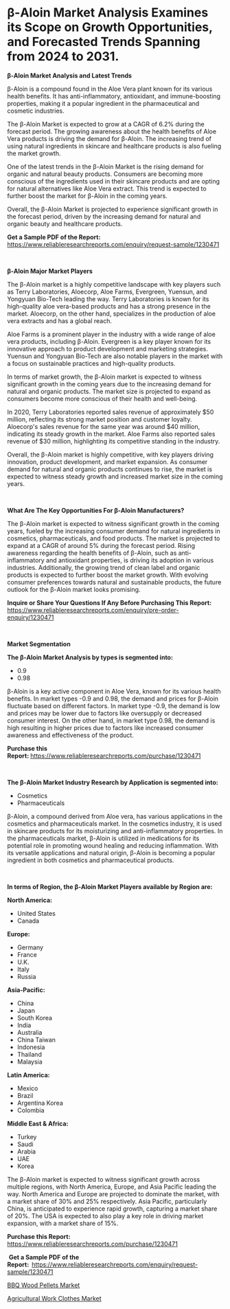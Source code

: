 <p><h1>β-Aloin Market Analysis Examines its Scope on Growth Opportunities, and Forecasted Trends Spanning from 2024 to 2031.</h1></p><p><strong>β-Aloin Market Analysis and Latest Trends</strong></p>
<p><p>β-Aloin is a compound found in the Aloe Vera plant known for its various health benefits. It has anti-inflammatory, antioxidant, and immune-boosting properties, making it a popular ingredient in the pharmaceutical and cosmetic industries.</p><p>The β-Aloin Market is expected to grow at a CAGR of 6.2% during the forecast period. The growing awareness about the health benefits of Aloe Vera products is driving the demand for β-Aloin. The increasing trend of using natural ingredients in skincare and healthcare products is also fueling the market growth.</p><p>One of the latest trends in the β-Aloin Market is the rising demand for organic and natural beauty products. Consumers are becoming more conscious of the ingredients used in their skincare products and are opting for natural alternatives like Aloe Vera extract. This trend is expected to further boost the market for β-Aloin in the coming years.</p><p>Overall, the β-Aloin Market is projected to experience significant growth in the forecast period, driven by the increasing demand for natural and organic beauty and healthcare products.</p></p>
<p><strong>Get a Sample PDF of the Report:&nbsp;</strong> <a href="https://www.reliableresearchreports.com/enquiry/request-sample/1230471">https://www.reliableresearchreports.com/enquiry/request-sample/1230471</a></p>
<p>&nbsp;</p>
<p><strong>β-Aloin Major Market Players</strong></p>
<p><p>The β-Aloin market is a highly competitive landscape with key players such as Terry Laboratories, Aloecorp, Aloe Farms, Evergreen, Yuensun, and Yongyuan Bio-Tech leading the way. Terry Laboratories is known for its high-quality aloe vera-based products and has a strong presence in the market. Aloecorp, on the other hand, specializes in the production of aloe vera extracts and has a global reach.</p><p>Aloe Farms is a prominent player in the industry with a wide range of aloe vera products, including β-Aloin. Evergreen is a key player known for its innovative approach to product development and marketing strategies. Yuensun and Yongyuan Bio-Tech are also notable players in the market with a focus on sustainable practices and high-quality products.</p><p>In terms of market growth, the β-Aloin market is expected to witness significant growth in the coming years due to the increasing demand for natural and organic products. The market size is projected to expand as consumers become more conscious of their health and well-being.</p><p>In 2020, Terry Laboratories reported sales revenue of approximately $50 million, reflecting its strong market position and customer loyalty. Aloecorp's sales revenue for the same year was around $40 million, indicating its steady growth in the market. Aloe Farms also reported sales revenue of $30 million, highlighting its competitive standing in the industry.</p><p>Overall, the β-Aloin market is highly competitive, with key players driving innovation, product development, and market expansion. As consumer demand for natural and organic products continues to rise, the market is expected to witness steady growth and increased market size in the coming years.</p></p>
<p>&nbsp;</p>
<p><strong>What Are The Key Opportunities For β-Aloin Manufacturers?</strong></p>
<p><p>The β-Aloin market is expected to witness significant growth in the coming years, fueled by the increasing consumer demand for natural ingredients in cosmetics, pharmaceuticals, and food products. The market is projected to expand at a CAGR of around 5% during the forecast period. Rising awareness regarding the health benefits of β-Aloin, such as anti-inflammatory and antioxidant properties, is driving its adoption in various industries. Additionally, the growing trend of clean label and organic products is expected to further boost the market growth. With evolving consumer preferences towards natural and sustainable products, the future outlook for the β-Aloin market looks promising.</p></p>
<p><strong>Inquire or Share Your Questions If Any Before Purchasing This Report:</strong> <a href="https://www.reliableresearchreports.com/enquiry/pre-order-enquiry/1230471">https://www.reliableresearchreports.com/enquiry/pre-order-enquiry/1230471</a></p>
<p>&nbsp;</p>
<p><strong>Market Segmentation</strong></p>
<p><strong>The β-Aloin Market Analysis by types is segmented into:</strong></p>
<p><ul><li>0.9</li><li>0.98</li></ul></p>
<p><p>β-Aloin is a key active component in Aloe Vera, known for its various health benefits. In market types -0.9 and 0.98, the demand and prices for β-Aloin fluctuate based on different factors. In market type -0.9, the demand is low and prices may be lower due to factors like oversupply or decreased consumer interest. On the other hand, in market type 0.98, the demand is high resulting in higher prices due to factors like increased consumer awareness and effectiveness of the product.</p></p>
<p><strong>Purchase this Report:&nbsp;</strong><a href="https://www.reliableresearchreports.com/purchase/1230471">https://www.reliableresearchreports.com/purchase/1230471</a></p>
<p>&nbsp;</p>
<p><strong>The β-Aloin Market Industry Research by Application is segmented into:</strong></p>
<p><ul><li>Cosmetics</li><li>Pharmaceuticals</li></ul></p>
<p><p>β-Aloin, a compound derived from Aloe vera, has various applications in the cosmetics and pharmaceuticals market. In the cosmetics industry, it is used in skincare products for its moisturizing and anti-inflammatory properties. In the pharmaceuticals market, β-Aloin is utilized in medications for its potential role in promoting wound healing and reducing inflammation. With its versatile applications and natural origin, β-Aloin is becoming a popular ingredient in both cosmetics and pharmaceutical products.</p></p>
<p>&nbsp;</p>
<p><strong>In terms of Region, the β-Aloin Market Players available by Region are:</strong></p>
<p>
    <p> <strong> North America: </strong>
        <ul>
            <li>United States</li>
            <li>Canada</li>
        </ul>
        </p> 
    <p> <strong> Europe: </strong>
        <ul>
            <li>Germany</li>
            <li>France</li>
            <li>U.K.</li>
            <li>Italy</li>
            <li>Russia</li>
        </ul>
        </p> 
    <p> <strong> Asia-Pacific: </strong>
        <ul>
            <li>China</li>
            <li>Japan</li>
            <li>South Korea</li>
            <li>India</li>
            <li>Australia</li>
            <li>China Taiwan</li>
            <li>Indonesia</li>
            <li>Thailand</li>
            <li>Malaysia</li>
        </ul>
        </p> 
    <p> <strong> Latin America: </strong>
        <ul>
            <li>Mexico</li>
            <li>Brazil</li>
            <li>Argentina Korea</li>
            <li>Colombia</li>
        </ul>
        </p> 
    <p> <strong> Middle East & Africa: </strong>
        <ul>
            <li>Turkey</li>
            <li>Saudi</li>
            <li>Arabia</li>
            <li>UAE</li>
            <li>Korea</li>
        </ul>
    </p>
    </p>
<p><p>The β-Aloin market is expected to witness significant growth across multiple regions, with North America, Europe, and Asia Pacific leading the way. North America and Europe are projected to dominate the market, with a market share of 30% and 25% respectively. Asia Pacific, particularly China, is anticipated to experience rapid growth, capturing a market share of 20%. The USA is expected to also play a key role in driving market expansion, with a market share of 15%.</p></p>
<p><strong>Purchase this Report: </strong><a href="https://www.reliableresearchreports.com/purchase/1230471">https://www.reliableresearchreports.com/purchase/1230471</a></p>
<p>&nbsp;<strong>Get a Sample PDF of the Report:&nbsp;&nbsp;</strong><a href="https://www.reliableresearchreports.com/enquiry/request-sample/1230471">https://www.reliableresearchreports.com/enquiry/request-sample/1230471</a></p>
<p><strong></strong></p>
<p><p><a href="https://issuu.com/reportprime-2/docs/bbq-wood-pellets-market-size-2030.pptx">BBQ Wood Pellets Market</a></p><p><a href="https://issuu.com/reportprime-2/docs/agricultural-work-clothes-market-size-2030.pptx">Agricultural Work Clothes Market</a></p></p>